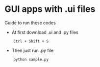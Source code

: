 
# GUI apps with .ui files

 Guide to run these codes

- At first download .ui and .py files

```
    Ctrl + Shift + S
```
- Then just run .py file
```
    python sample.py
```


